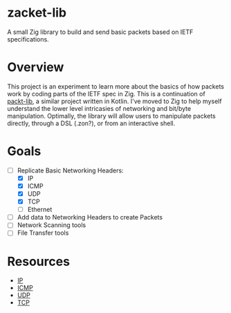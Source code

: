 # zacket-lib
A small Zig library to build and send basic packets based on IETF specifications.

# Overview
This project is an experiment to learn more about the basics of how packets work by coding parts of the IETF spec in Zig. This is a continuation of [packt-lib](https://github.com/00JCIV00/packt-lib), a similar project written in Kotlin. I've moved to Zig to help myself understand the lower level intricasies of networking and bit/byte manipulation. Optimally, the library will allow users to manipulate packets directly, through a DSL (.zon?), or from an interactive shell.

# Goals
- [ ] Replicate Basic Networking Headers:
	- [x] IP
	- [x] ICMP
	- [x] UDP
	- [x] TCP
	- [ ] Ethernet
- [ ] Add data to Networking Headers to create Packets
- [ ] Network Scanning tools
- [ ] File Transfer tools

# Resources
- [IP](https://datatracker.ietf.org/doc/html/rfc791)
- [ICMP](https://datatracker.ietf.org/doc/html/rfc792)
- [UDP](https://datatracker.ietf.org/doc/html/rfc768)
- [TCP](https://www.ietf.org/rfc/rfc9293.html)
